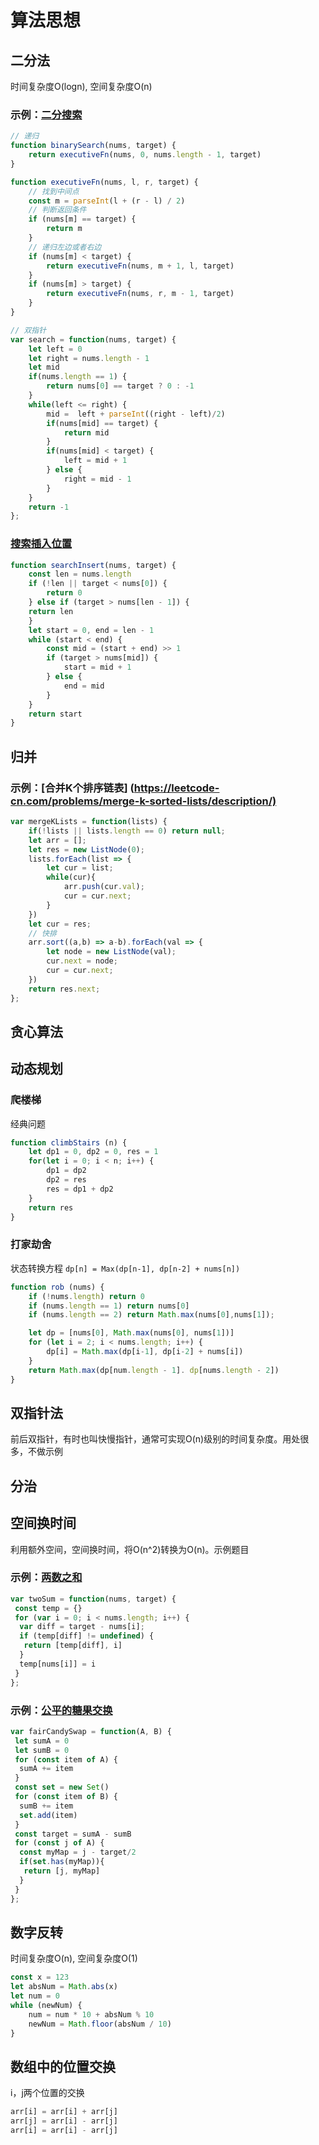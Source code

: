 # 算法思想

## 二分法

时间复杂度O(logn), 空间复杂度O(n)

### 示例：[二分搜索](https://leetcode-cn.com/problems/binary-search/description/)

``` javascript
// 递归
function binarySearch(nums, target) {
    return executiveFn(nums, 0, nums.length - 1, target)
}

function executiveFn(nums, l, r, target) {
    // 找到中间点
    const m = parseInt(l + (r - l) / 2)
    // 判断返回条件
    if (nums[m] == target) {
        return m
    }
    // 递归左边或者右边
    if (nums[m] < target) {
        return executiveFn(nums, m + 1, l, target)
    }
    if (nums[m] > target) {
        return executiveFn(nums, r, m - 1, target)
    }
}

// 双指针
var search = function(nums, target) {
    let left = 0
    let right = nums.length - 1
    let mid
    if(nums.length == 1) {
        return nums[0] == target ? 0 : -1
    }
    while(left <= right) {
        mid =  left + parseInt((right - left)/2)
        if(nums[mid] == target) {
            return mid
        }
        if(nums[mid] < target) {
            left = mid + 1
        } else {
            right = mid - 1
        }
    }
    return -1
};
```

### [搜索插入位置](https://leetcode-cn.com/problems/search-insert-position/description/)

```javascript
function searchInsert(nums, target) {
    const len = nums.length
    if (!len || target < nums[0]) {
        return 0
    } else if (target > nums[len - 1]) {
    return len
    }
    let start = 0, end = len - 1
    while (start < end) {
        const mid = (start + end) >> 1
        if (target > nums[mid]) {
            start = mid + 1
        } else {
            end = mid
        }
    }
    return start
}
```

## 归并

### 示例：[合并K个排序链表] (<https://leetcode-cn.com/problems/merge-k-sorted-lists/description/)>

```javascript
var mergeKLists = function(lists) {
    if(!lists || lists.length == 0) return null;
    let arr = [];
    let res = new ListNode(0);
    lists.forEach(list => {
        let cur = list;
        while(cur){
            arr.push(cur.val);
            cur = cur.next;
        }
    })
    let cur = res;
    // 快排
    arr.sort((a,b) => a-b).forEach(val => {
        let node = new ListNode(val);
        cur.next = node;
        cur = cur.next;
    })
    return res.next;
};
```

## 贪心算法

## 动态规划

### 爬楼梯

经典问题

```js
function climbStairs (n) {
    let dp1 = 0, dp2 = 0, res = 1
    for(let i = 0; i < n; i++) {
        dp1 = dp2
        dp2 = res
        res = dp1 + dp2
    }
    return res
}
```

### 打家劫舍

状态转换方程 `dp[n] = Max(dp[n-1], dp[n-2] + nums[n])`

```js
function rob (nums) {
    if (!nums.length) return 0
    if (nums.length == 1) return nums[0]
    if (nums.length == 2) return Math.max(nums[0],nums[1]);

    let dp = [nums[0], Math.max(nums[0], nums[1])]
    for (let i = 2; i < nums.length; i++) {
        dp[i] = Math.max(dp[i-1], dp[i-2] + nums[i])
    }
    return Math.max(dp[num.length - 1]. dp[nums.length - 2])
}
```

## 双指针法

前后双指针，有时也叫快慢指针，通常可实现O(n)级别的时间复杂度。用处很多，不做示例

## 分治

## 空间换时间

利用额外空间，空间换时间，将O(n^2)转换为O(n)。示例题目

### 示例：[两数之和](https://leetcode-cn.com/problems/two-sum/)

``` javascript
var twoSum = function(nums, target) {
 const temp = {}
 for (var i = 0; i < nums.length; i++) {
  var diff = target - nums[i];
  if (temp[diff] != undefined) {
   return [temp[diff], i]
  }
  temp[nums[i]] = i
 }
};
```

### 示例：[公平的糖果交换](https://leetcode-cn.com/problems/fair-candy-swap/description/)

``` javascript
var fairCandySwap = function(A, B) {
 let sumA = 0
 let sumB = 0
 for (const item of A) {
  sumA += item
 }
 const set = new Set()
 for (const item of B) {
  sumB += item
  set.add(item)
 }
 const target = sumA - sumB
 for (const j of A) {
  const myMap = j - target/2
  if(set.has(myMap)){
   return [j, myMap]
  }
 }
};
```

## 数字反转

时间复杂度O(n), 空间复杂度O(1)

``` javascript
const x = 123
let absNum = Math.abs(x)
let num = 0
while (newNum) {
    num = num * 10 + absNum % 10
    newNum = Math.floor(absNum / 10)
}
```

## 数组中的位置交换

i，j两个位置的交换

``` javascript
arr[i] = arr[i] + arr[j]
arr[j] = arr[i] - arr[j]
arr[i] = arr[i] - arr[j]
```
